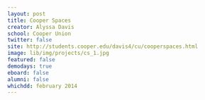 ```yaml
---
layout: post
title: Cooper Spaces
creator: Alyssa Davis
school: Cooper Union
twitter: false
site: http://students.cooper.edu/davis4/cu/cooperspaces.html
image: lib/img/projects/cs_1.jpg
featured: false
demodays: true
eboard: false
alumni: false
whichdd: february 2014
---
```

